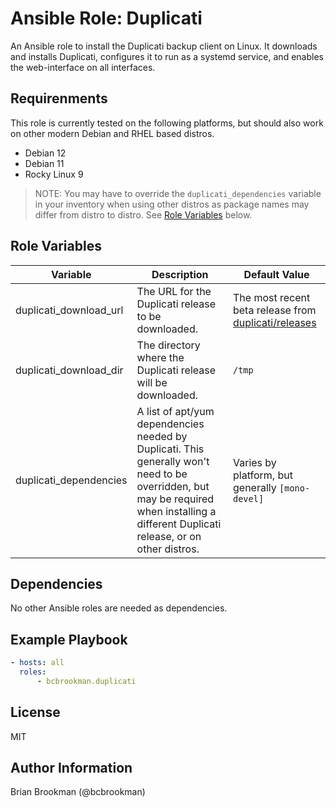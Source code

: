 # Ansible Role: Duplicati

An Ansible role to install the Duplicati backup client on Linux. It downloads and installs Duplicati, configures it to run as a systemd service, and enables the web-interface on all interfaces.

## Requirenments

This role is currently tested on the following platforms, but should also work on other modern Debian and RHEL based distros.

- Debian 12
- Debian 11
- Rocky Linux 9

> NOTE: You may have to override the `duplicati_dependencies` variable in your inventory when using other distros as package names may differ from distro to distro. See [Role Variables](#role-variables) below.

## Role Variables

|Variable|Description|Default Value|
|--------|-----------|-------|
|duplicati_download_url|The URL for the Duplicati release to be downloaded.|The most recent beta release from [duplicati/releases](https://github.com/duplicati/duplicati/releases)|
|duplicati_download_dir|The directory where the Duplicati release will be downloaded.|`/tmp`|
|duplicati_dependencies|A list of apt/yum dependencies needed by Duplicati. This generally won't need to be overridden, but may be required when installing a different Duplicati release, or on other distros.|Varies by platform, but generally `[mono-devel]`|

## Dependencies

No other Ansible roles are needed as dependencies.

## Example Playbook

```yaml
- hosts: all
  roles:
      - bcbrookman.duplicati
```

## License

MIT

## Author Information

Brian Brookman (@bcbrookman)
